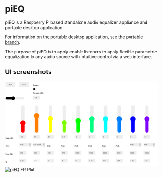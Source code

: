 # piEQ

piEQ is a Raspberry Pi based standalone audio equalizer appliance and portable desktop application.

For information on the portable desktop application, see the [portable branch](https://github.com/zberkowitz/piEQ/tree/portable).

The purpose of piEQ is to apply enable listeners to apply flexible parametric equalization to any audio source with intuitive control via a web interface.

## UI screenshots

![piEQ Sliders](https://github.com/zberkowitz/piEQ/blob/main/doc/screenshots/screenshot_slider.png?raw=true)
![piEQ FR Plot](https://github.com/zberkowitz/piEQ/blob/main/doc/screenshots/screnshot_frplot.png?raw=true)
